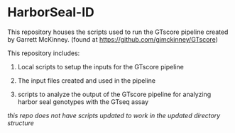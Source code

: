 # HarborSeal-ID
This repository houses the scripts used to run the GTscore pipeline created by Garrett McKinney.
(found at https://github.com/gjmckinney/GTscore)

This repository includes:

  1. Local scripts to setup the inputs for the GTscore pipeline

  2. The input files created and used in the pipeline

  3. scripts to analyze the output of the GTscore pipeline for analyzing harbor seal genotypes with the GTseq assay

*this repo does not have scripts updated to work in the updated directory structure*